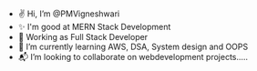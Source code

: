 - ✌️ Hi, I’m @PMVigneshwari
- ✨ I'm good at MERN Stack Development
- 🏢 Working as Full Stack Developer  
- 🌱 I’m currently learning AWS, DSA, System design and OOPS
- 📬 I’m looking to collaborate on webdevelopment projects.....

<!---
PMVigneshwari/PMVigneshwari is a ✨ special ✨ repository because its `README.md` (this file) appears on your GitHub profile.
You can click the Preview link to take a look at your changes.
--->
